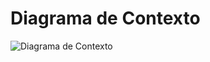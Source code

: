 # Diagrama de Contexto

<img src="./diagramaDeContexto/DiagramaDeContexto1.png" usemap="#contexto-map" alt="Diagrama de Contexto">

<map name="contexto-map">
  <!-- Coordenadas para cada caso de uso -->
  <area shape="rect" coords="181,185,384,261" href="../imagenes/AsignarAsignatura.svg" alt="Asignar Asignatura" title="Asignar Asignatura">
  <area shape="rect" coords="400,185,600,261" href="../imagenes/AsignarProfesor.svg" alt="Asignar Profesor" title="Asignar Profesor">
  <area shape="rect" coords="620,185,800,261" href="../imagenes/BuscarGrado.svg" alt="Buscar Grado" title="Buscar Grado">
  <area shape="rect" coords="820,185,1000,261" href="../imagenes/ConsultarHorarioProfesor.svg" alt="Consultar Horario Profesor" title="Consultar Horario Profesor">
  <area shape="rect" coords="1020,185,1200,261" href="../imagenes/EditarAsignación.svg" alt="Editar Asignación" title="Editar Asignación">
  <area shape="rect" coords="1220,185,1400,261" href="../imagenes/InicioSesión.svg" alt="Inicio de Sesión" title="Inicio de Sesión">
  <area shape="rect" coords="1420,185,1600,261" href="../imagenes/MostrarAsignaturas.svg" alt="Mostrar Asignaturas" title="Mostrar Asignaturas">
  <area shape="rect" coords="1620,185,1800,261" href="../imagenes/RegistrarAsignatura.svg" alt="Registrar Asignatura" title="Registrar Asignatura">
  <area shape="rect" coords="1820,185,2000,261" href="../imagenes/VerDisponibilidadAulas.svg" alt="Ver Disponibilidad de Aulas" title="Ver Disponibilidad de Aulas">
</map>
